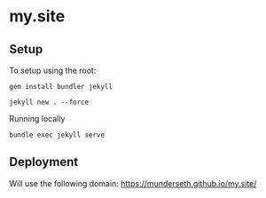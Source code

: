 # my.site

## Setup
To setup using the root:

```
gem install bundler jekyll
```
```
jekyll new . --force
```

Running locally
```
bundle exec jekyll serve
```

## Deployment
Will use the following domain: https://munderseth.github.io/my.site/

